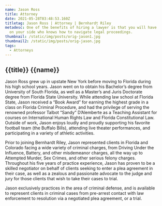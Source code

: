 ```yaml
---
name: Jason Ross
title: Attorney
date: 2021-05-28T03:48:53.160Z
titletag: Jason Ross | Attorney | Bernhardt Riley
metadesc: One of the benefits of hiring a lawyer is that you will have an expert
  on your side who knows how to navigate legal proceedings.
thumbnail: /static/img/posts/orig-jason1.jpg
thumbnail2: /static/img/posts/orig-jason.jpg
tags:
  - Attorneys
---
```


<div class="text-lg max-w-prose mx-auto">
  <h2 class="pt-12">
    <span class="block text-base text-center text-br-300 font-semibold tracking-wide uppercase">{{title}}</span>
    <span class="mt-2 block text-3xl text-center leading-8 font-extrabold tracking-tight text-br-900 sm:text-4xl">{{name}}</span>
  </h2>
  

<div class="mt-6 prose prose-blue prose-lg text-gray-500 mx-auto mb-6">  
  <p>Jason Ross grew up in upstate New York before moving to Florida during his high school years.
Jason went on to obtain his Bachelor’s degree from University of South Florida, as well as a Master’s and
Juris Doctorate degree from Florida State University. While attending law school at Florida State, Jason
received a “Book Award” for earning the highest grade in a class on Florida Criminal Procedure, and had
the privilege of serving the renowned professor Talbot “Sandy” D’Alemberte as a Teaching Assistant for
courses on International Human Rights Law and Florida Constitutional Law. Outside of work, Jason
enjoys loudly and proudly supporting his favorite football team (the Buffalo Bills), attending live theater
performances, and participating in a variety of athletic activities.
</p>
  <p>Prior to joining Bernhardt Riley, Jason represented clients in Florida and Colorado facing a wide
variety of criminal charges, from Driving Under the Influence, Battery, and other misdemeanor charges,
all the way up to Attempted Murder, Sex Crimes, and other serious felony charges. Throughout his five
years of practice experience, Jason has proven to be a skilled negotiator on behalf of clients seeking to
enter a plea agreement in their case, as well as a zealous and passionate advocate to the judge and jury
for those clients that wish to take their cases to trial.</p>

  <p>Jason exclusively practices in the area of criminal defense, and is available to represent clients in
criminal cases from pre-arrest contact with law enforcement to resolution via a negotiated plea
agreement, or a trial.</p>
  
</div>

</div>
